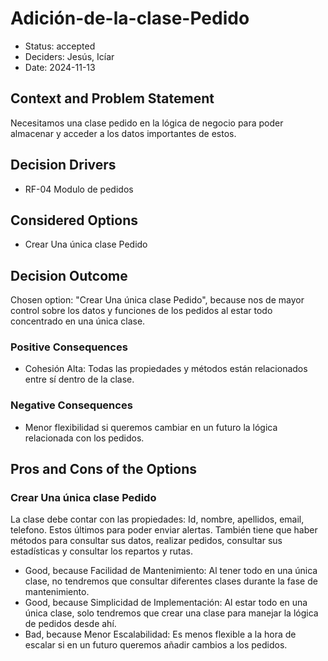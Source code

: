 # Adición-de-la-clase-Pedido

* Status: accepted
* Deciders: Jesús, Icíar
* Date: 2024-11-13

## Context and Problem Statement

Necesitamos una clase pedido en la lógica de negocio para poder almacenar y acceder a los datos importantes de estos.

## Decision Drivers

* RF-04 Modulo de pedidos

## Considered Options

* Crear Una única clase Pedido

## Decision Outcome

Chosen option: "Crear Una única clase Pedido", because nos de mayor control sobre los datos y funciones de los pedidos al estar todo concentrado en una única clase.

### Positive Consequences

* Cohesión Alta: Todas las propiedades y métodos están relacionados entre sí dentro de la clase.

### Negative Consequences

* Menor flexibilidad si queremos cambiar en un futuro la lógica relacionada con los pedidos.

## Pros and Cons of the Options

### Crear Una única clase Pedido

La clase debe contar con las propiedades: Id, nombre, apellidos, email, telefono. Estos últimos para poder enviar alertas. También tiene que haber métodos para consultar sus datos, realizar pedidos, consultar sus estadísticas y consultar los repartos y rutas.

* Good, because Facilidad de Mantenimiento: Al tener todo en una única clase, no tendremos que consultar diferentes clases durante la fase de mantenimiento.
* Good, because Simplicidad de Implementación: Al estar todo en una única clase, solo tendremos que crear una clase para manejar la lógica de pedidos desde ahí.
* Bad, because Menor Escalabilidad: Es menos flexible a la hora de escalar si en un futuro queremos añadir cambios a los pedidos.
